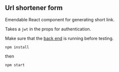 ## Url shortener form

Emendable React component for generating short link.

Takes a ```jwt``` in the props for authentication.

Make sure that the [back end](../back-end) is running before testing.

```npm install```

then

```npm start```

